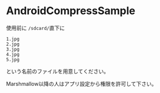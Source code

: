# AndroidCompressSample

使用前に
``/sdcard/``直下に
```
1.jpg
2.jpg
3.jpg
4.jpg
5.jpg
```
という名前のファイルを用意してください。

Marshmallow以降の人はアプリ設定から権限を許可して下さい。

